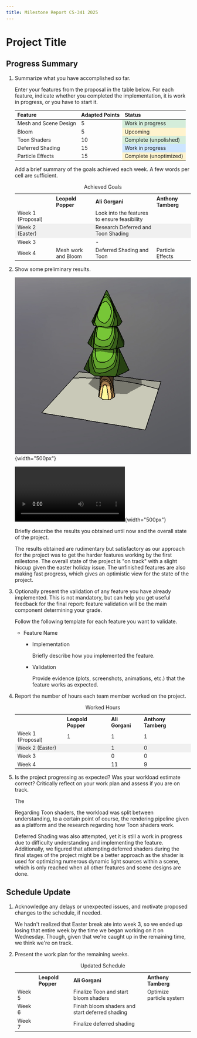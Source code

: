 ```yaml
---
title: Milestone Report CS-341 2025
---
```


# Project Title


## Progress Summary

1. Summarize what you have accomplished so far.

	Enter your features from the proposal in the table below. For each feature, indicate whether you completed the implementation, it is work in progress, or you have to start it.

	<table>
		<thead>
			<tr>
				<th>Feature</th>
				<th>Adapted Points</th>
				<th>Status</th>
			</tr>
		</thead>
		<tbody>
			<tr>
				<td>Mesh and Scene Design</td>
				<td>5</td>
				<td style="background-color: #d4edda;">Work in progress</td>
			</tr>
			<tr>
				<td>Bloom</td>
				<td>5</td>
				<td style="background-color: #fff3cd;">Upcoming</td>
			</tr>
			<tr>
				<td>Toon Shaders</td>
				<td>10</td>
				<td style="background-color: #d4edda;">Complete (unpolished)</td>
			</tr>
			<tr>
				<tr>
					<td>Deferred Shading</td>
					<td>15</td>
					<td style="background-color: #cce5ff;">Work in progress</td>
				</tr>
			</tr>
			<tr>
				<td>Particle Effects</td>
				<td>15</td>
				<td style="background-color: #fff3cd;">Complete (unoptimized)</td>
			</tr>
		</tbody>
	</table>

	Add a brief summary of the goals achieved each week. A few words per cell are sufficient.

	<table>
		<caption>Achieved Goals</caption>
		<tr>
			<th></th>
			<th>Leopold Popper</th>
			<th>Ali Gorgani</th>
			<th>Anthony Tamberg</th>
		</tr>
		<tr>
			<td>Week 1 (Proposal)</td>
			<td></td>
			<td>Look into the features to ensure feasibility</td>
			<td></td>
		</tr>
		<tr style="background-color: #f0f0f0;">
			<td>Week 2 (Easter)</td>
			<td></td>
			<td>Research Deferred and Toon Shading</td>
			<td></td>
		</tr>
		<tr>
			<td>Week 3</td>
			<td></td>
			<td>-</td>
			<td></td>
		</tr>
		<tr>
			<td>Week 4</td>
			<td>Mesh work and Bloom</td>
			<td>Deferred Shading and Toon</td>
			<td>Particle Effects</td>
		</tr>
	</table>


2. Show some preliminary results.

	![Our toon shader implementation.](images/toon.png){width="500px"}

	![Billboard implementation](videos/billboard.webm){width="500px"}

	Briefly describe the results you obtained until now and the overall state of the project.

	The results obtained are rudimentary but satisfactory as our approach for the project was to get the harder features working by the first milestone. The overall state of the project is "on track" with a slight hiccup given the easter holiday issue. The unfinished features are also making fast progress, which gives an optimistic view for the state of the project.


3. Optionally present the validation of any feature you have already implemented. This is not mandatory, but can help you get useful feedback for the final report: feature validation will be the main component determining your grade. 

	Follow the following template for each feature you want to validate.

	- Feature Name

		- Implementation

			Briefly describe how you implemented the feature.

		- Validation

			Provide evidence (plots, screenshots, animations, etc.) that the feature works as expected.


4. Report the number of hours each team member worked on the project.

	<table>
		<caption>Worked Hours</caption>
		<tr>
			<th></th>
			<th>Leopold Popper</th>
			<th>Ali Gorgani</th>
			<th>Anthony Tamberg</th>
		</tr>
		<tr>
			<td>Week 1 (Proposal)</td>
			<td>1</td>
			<td>1</td>
			<td>1</td>
		</tr>
		<tr style="background-color: #f0f0f0;">
			<td>Week 2 (Easter)</td>
			<td></td>
			<td>1</td>
			<td>0</td>
		</tr>
		<tr>
			<td>Week 3</td>
			<td></td>
			<td>0</td>
			<td>0</td>
		</tr>
		<tr>
			<td>Week 4</td>
			<td></td>
			<td>11</td>
			<td>9</td>
		</tr>
	</table>

5. Is the project progressing as expected? Was your workload estimate correct? Critically reflect on your work plan and assess if you are on track.

	The 

	Regarding Toon shaders, the workload was split between understanding, to a certain point of course, the rendering pipeline given as a platform and the research regarding how Toon shaders work. 

	Deferred Shading was also attempted, yet it is still a work in progress due to difficulty understanding and implementing the feature. Additionally, we figured that attempting deferred shaders during the final stages of the project might be a better approach as the shader is used for optimizing numerous dynamic light sources within a scene, which is only reached when all other features and scene designs are done.

	

## Schedule Update

1. Acknowledge any delays or unexpected issues, and motivate proposed changes to the schedule, if needed.

	We hadn't realized that Easter break ate into week 3, so we ended up losing that entire week by the time we began working on it on Wednesday. Though, given that we're caught up in the remaining time, we think we're on track.

2. Present the work plan for the remaining weeks.

	<table>
		<caption>Updated Schedule</caption>
		<tr>
			<th></th>
			<th>Leopold Popper</th>
			<th>Ali Gorgani</th>
			<th>Anthony Tamberg</th>
		</tr>
		<tr>
			<td>Week 5</td>
			<td></td>
			<td>Finalize Toon and start bloom shaders</td>
			<td>Optimize particle system</td>
		</tr>
		<tr>
			<td>Week 6</td>
			<td></td>
			<td>Finish bloom shaders and start deferred shading</td>
			<td></td>
		</tr>
		<tr>
			<td>Week 7</td>
			<td></td>
			<td>Finalize deferred shading</td>
			<td></td>
		</tr>
	</table>
